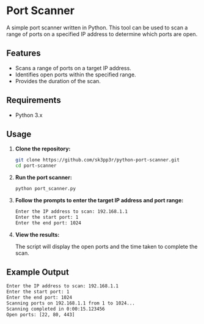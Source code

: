 # Port Scanner

A simple port scanner written in Python. This tool can be used to scan a range of ports on a specified IP address to determine which ports are open.

## Features

- Scans a range of ports on a target IP address.
- Identifies open ports within the specified range.
- Provides the duration of the scan.

## Requirements

- Python 3.x

## Usage

1. **Clone the repository:**

    ```sh
    git clone https://github.com/sk3pp3r/python-port-scanner.git
    cd port-scanner
    ```

2. **Run the port scanner:**

    ```sh
    python port_scanner.py
    ```

3. **Follow the prompts to enter the target IP address and port range:**

    ```sh
    Enter the IP address to scan: 192.168.1.1
    Enter the start port: 1
    Enter the end port: 1024
    ```

4. **View the results:**

    The script will display the open ports and the time taken to complete the scan.

## Example Output

```sh
Enter the IP address to scan: 192.168.1.1
Enter the start port: 1
Enter the end port: 1024
Scanning ports on 192.168.1.1 from 1 to 1024...
Scanning completed in 0:00:15.123456
Open ports: [22, 80, 443]
